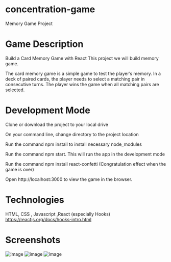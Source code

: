 # concentration-game
Memory Game Project

# Game Description

Build a Card Memory Game with React
This project we will build memory game.

The card memory game is a simple game to test the player’s memory. In a deck of paired cards, the player needs to select a matching pair in consecutive turns. The player wins the game when all matching pairs are selected.

# Development Mode

Clone or download the project to your local drive

On your command line, change directory to the project location

Run the command npm install to install necessary node_modules

Run the command npm start. This will run the app in the development mode

Run the command npm install react-confetti (Congratulation effect when the game is over)

Open http://localhost:3000 to view the game in the browser.

# Technologies

HTML, CSS , Javascript ,React (especially Hooks)
https://reactjs.org/docs/hooks-intro.html


# Screenshots

![image](https://user-images.githubusercontent.com/106424297/208902064-ec9249e7-a802-48b9-95da-0c6ff6d5c3ba.png)
![image](https://user-images.githubusercontent.com/106424297/208901282-cffee902-72ac-4b4c-b646-261baf2f8a75.png)
![image](https://user-images.githubusercontent.com/106424297/208902208-456694d3-ddfc-48ba-a4f7-e5b0f6570f86.png)


